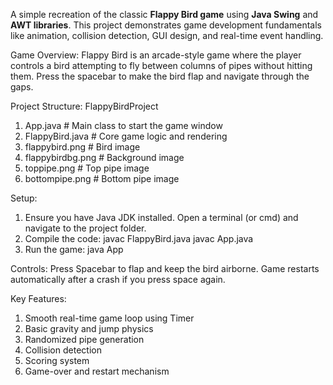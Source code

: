 A simple recreation of the classic **Flappy Bird game** using **Java Swing** and **AWT libraries**. This project demonstrates game development fundamentals like animation, collision detection, GUI design, and real-time event handling.

Game Overview:
Flappy Bird is an arcade-style game where the player controls a bird attempting to fly between columns of pipes without hitting them. Press the spacebar to make the bird flap and navigate through the gaps.

Project Structure:
FlappyBirdProject
1. App.java                # Main class to start the game window
2. FlappyBird.java         # Core game logic and rendering
3. flappybird.png          # Bird image
4. flappybirdbg.png        # Background image
5. toppipe.png             # Top pipe image
6. bottompipe.png          # Bottom pipe image

Setup:
1. Ensure you have Java JDK installed. Open a terminal (or cmd) and navigate to the project folder.
2. Compile the code:  javac FlappyBird.java
                   javac App.java
3. Run the game: java App

Controls:
Press Spacebar to flap and keep the bird airborne.
Game restarts automatically after a crash if you press space again.

Key Features:
1. Smooth real-time game loop using Timer
2. Basic gravity and jump physics
3. Randomized pipe generation
4. Collision detection
5. Scoring system
6. Game-over and restart mechanism
